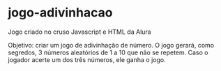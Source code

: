 # jogo-adivinhacao

Jogo criado no cruso Javascript e HTML da Alura

Objetivo: criar um jogo de adivinhação de número. O jogo gerará, como segredos, 3 números aleatórios de 1 a 10 que não se repetem. Caso o jogador acerte um dos três números, ele ganha o jogo.
